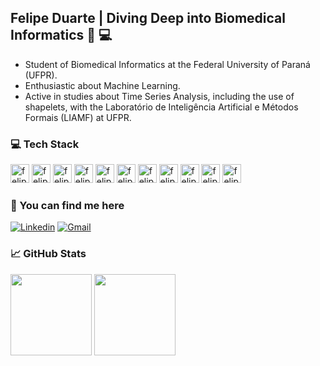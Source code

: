 ## Felipe Duarte | Diving Deep into Biomedical Informatics 🧪 💻
* Student of Biomedical Informatics at the Federal University of Paraná (UFPR).
* Enthusiastic about Machine Learning.
* Active in studies about Time Series Analysis, including the use of shapelets, with the Laboratório de Inteligência Artificial e Métodos Formais (LIAMF) at UFPR.


### 💻 Tech Stack
<div>
  <img align="centeer" alt="felipe-ubuntu" height="30" widht="40" src="https://img.shields.io/badge/Ubuntu-E95420?style=for-the-badge&logo=ubuntu&logoColor=white"/>
  <img align="centeer" alt="felipe-overleaf" height="30" widht="40" src="https://img.shields.io/badge/Overleaf-47A141?style=for-the-badge&logo=Overleaf&logoColor=white"/>
  <img align="centeer" alt="felipe-vscode" height="30" widht="40" src="https://img.shields.io/badge/VSCode-0078D4?style=for-the-badge&logo=visual%20studio%20code&logoColor=white"/>
  <img align="centeer" alt="felipe-colab" height="30" widht="40" src="https://img.shields.io/badge/Colab-F9AB00?style=for-the-badge&logo=googlecolab&color=525252"/>
  <img align="centeer" alt="felipe-gnu" height="30" widht="40" src="https://img.shields.io/badge/GNU%20Bash-4EAA25?style=for-the-badge&logo=GNU%20Bash&logoColor=white"/>
  <img align="centeer" alt="felipe-shell" height="30" widht="40" src="https://img.shields.io/badge/Shell_Script-121011?style=for-the-badge&logo=gnu-bash&logoColor=white"/>
  <img align="centeer" alt="felipe-c" height="30" widht="40" src="https://img.shields.io/badge/C-00599C?style=for-the-badge&logo=c&logoColor=white"/>
  <img align="centeer" alt="felipe-python" height="30" widht="40" src="https://img.shields.io/badge/Python-FFD43B?style=for-the-badge&logo=python&logoColor=blue"/>
  <img align="centeer" alt="felipe-pandas" height="30" widht="40" src="https://img.shields.io/badge/Pandas-2C2D72?style=for-the-badge&logo=pandas&logoColor=white"/>
  <img align="centeer" alt="felipe-numpy" height="30" widht="40" src="https://img.shields.io/badge/Numpy-777BB4?style=for-the-badge&logo=numpy&logoColor=white"/>
  <img align="centeer" alt="felipe-scikit" height="30" widht="40" src="https://img.shields.io/badge/scikit_learn-F7931E?style=for-the-badge&logo=scikit-learn&logoColor=white"/>
</div>

### 💠 You can find me here

  [![Linkedin](https://img.shields.io/badge/LinkedIn-0077B5?style=for-the-badge&logo=linkedin&logoColor=white)](https://www.linkedin.com/in/felipe-duarte-silva-4407b4211/)
  [![Gmail](https://img.shields.io/badge/Gmail-D14836?style=for-the-badge&logo=gmail&logoColor=white)](mailto:felpsduarte15@gmail.com)

### 📈 GitHub Stats

<div>
  <img height="130cm" src="https://github-profile-summary-cards.vercel.app/api/cards/profile-details?username=felipeduuartee&theme=github_dark"/>
  <img height="130cm" src="https://github-readme-stats.vercel.app/api/top-langs/?username=felipeduuartee&layout=compact&theme=github_dark"/>
</div>

